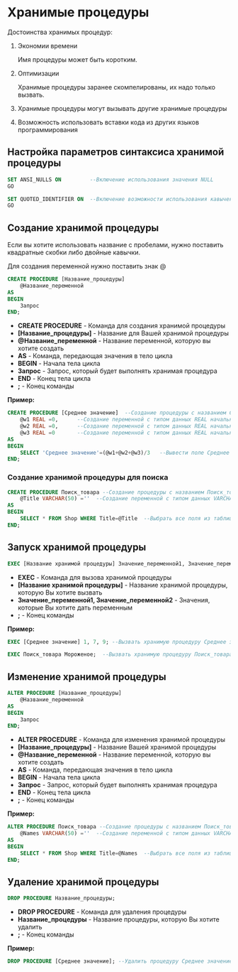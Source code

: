 # Хранимые процедуры
Достоинства хранимых процедур:
1. Экономии времени
	
	Имя процедуры может быть коротким.
2. Оптимизации
	
	Хранимые процедуры заранее скомпелированы, их надо только вызвать.
3. Хранимые процедуры могут вызывать другие хранимые процедуры
4. Возможность использовать вставки кода из других языков программирования

## Настройка параметров синтаксиса хранимой процедуры
```SQL
SET ANSI_NULLS ON         --Включение использования значения NULL 
GO

SET QUOTED_IDENTIFIER ON  --Включение возможности использования кавычек для идентификаторов
GO
```

## Создание хранимой процедуры
Если вы хотите использовать название с пробелами, нужно поставить квадратные скобки либо двойные кавычки.

Для создания переменной нужно поставить знак @

```SQL
CREATE PROCEDURE [Название_процедуры]
	@Название_переменной
AS
BEGIN
	Запрос
END;
```

* **CREATE PROCEDURE** - Команда для создания хранимой процедуры
* **[Название_процедуры]** - Название для Вашей хранимой процедуры
* **@Название_переменной** - Название переменной, которую вы хотите создать
* **AS** - Команда, передающая значения в тело цикла
* **BEGIN** - Начала тела цикла
* **Запрос** - Запрос, который будет выполнять хранимая процедура
* **END** - Конец тела цикла
* **;** - Конец команды

**Пример:**

```SQL
CREATE PROCEDURE [Среднее значение]  --Создание процедуры с названием Среднее значение
	@w1 REAL =0,      --Создание переменной с типом данных REAL начальным значением =0
	@w2 REAL =0,      --Создание переменной с типом данных REAL начальным значением =0
	@w3 REAL =0       --Создание переменной с типом данных REAL начальным значением =0
AS
BEGIN
	SELECT 'Среднее значение'=(@w1+@w2+@w3)/3   --Вывести поле Среднее значение, в котором складываются три переменные и делятся на 3
END;
```

### Создание хранимой процедуры для поиска
```SQL
CREATE PROCEDURE Поиск_товара --Создание процедуры с названием Поиск_товара
	@Title VARCHAR(50) =''  --Создание переменной с типом данных VARCHAR, ограничением длинны символов 50 и пустым начальным значением
AS
BEGIN
	SELECT * FROM Shop WHERE Title=@Title  --Выбрать все поля из таблицы Shop если поле Title = переменной @Title
END;
```

## Запуск хранимой процедуры
```SQL
EXEC [Название хранимой процедуры] Значение_переменной1, Значение_переменной2 ...;
```

* **EXEC** - Команда для вызова хранимой процедуры
* **[Название хранимой процедуры]** - Название хранимой процедуры, которую Вы хотите вызвать
* **Значение_переменной1, Значение_переменной2** - Значения, которые Вы хотите дать переменным
* **;** - Конец команды

**Пример:**

```SQL
EXEC [Среднее значение] 1, 7, 9; --Вызвать хранимую процедуру Среднее значение с значениями переменных 1, 7, 9

EXEC Поиск_товара Мороженое;  --Вызвать хранимую процедуру Поиск_товара с значениями переменной Мороженое
```

## Изменение хранимой процедуры
```SQL
ALTER PROCEDURE [Название_процедуры]
	@Название_переменной
AS
BEGIN
	Запрос
END;
```

* **ALTER PROCEDURE** - Команда для изменения хранимой процедуры
* **[Название_процедуры]** - Название Вашей хранимой процедуры
* **@Название_переменной** - Название переменной, которую вы хотите создать
* **AS** - Команда, передающая значения в тело цикла
* **BEGIN** - Начала тела цикла
* **Запрос** - Запрос, который будет выполнять хранимая процедура
* **END** - Конец тела цикла
* **;** - Конец команды

**Пример:**

```SQL
ALTER PROCEDURE Поиск_товара --Создание процедуры с названием Поиск_товара
	@Names VARCHAR(50) =''  --Создание переменной с типом данных VARCHAR, ограничением длинны символов 50 и пустым начальным значением
AS
BEGIN
	SELECT * FROM Shop WHERE Title=@Names  --Выбрать все поля из таблицы Shop если поле Title = переменной @Names
END;
```

## Удаление хранимой процедуры
```SQL
DROP PROCEDURE Название_процедуры;
```

* **DROP PROCEDURE** - Команда для удаления процедуры
* **Название_процедуры** - Название процедуры, которую Вы хотите удалить
* **;** - Конец команды

**Пример:**

```SQL
DROP PROCEDURE [Среднее значение]; --Удалить процедуру Среднее значение
```